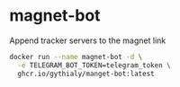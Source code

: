 # magnet-bot

Append tracker servers to the magnet link

```bash
docker run --name magnet-bot -d \
  -e TELEGRAM_BOT_TOKEN=telegram_token \
  ghcr.io/gythialy/manget-bot:latest
```
